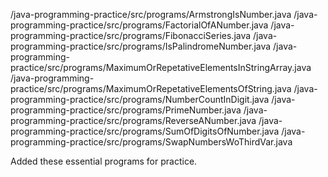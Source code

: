 /java-programming-practice/src/programs/ArmstrongIsNumber.java
/java-programming-practice/src/programs/FactorialOfANumber.java
/java-programming-practice/src/programs/FibonacciSeries.java
/java-programming-practice/src/programs/IsPalindromeNumber.java
/java-programming-practice/src/programs/MaximumOrRepetativeElementsInStringArray.java
/java-programming-practice/src/programs/MaximumOrRepetativeElementsOfString.java
/java-programming-practice/src/programs/NumberCountInDigit.java
/java-programming-practice/src/programs/PrimeNumber.java
/java-programming-practice/src/programs/ReverseANumber.java
/java-programming-practice/src/programs/SumOfDigitsOfNumber.java
/java-programming-practice/src/programs/SwapNumbersWoThirdVar.java

Added these essential programs for practice.
